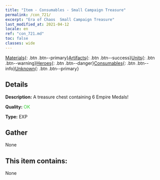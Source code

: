 ```yaml
---
title: "Item - Consumables - Small Campaign Treasure"
permalink: /con_721/
excerpt: "Era of Chaos  Small Campaign Treasure"
last_modified_at: 2021-04-12
locale: en
ref: "con_721.md"
toc: false
classes: wide
---
```

 [Materials](/){: .btn .btn--primary}[Artifacts](/Artifacts/){: .btn .btn--success}[Units](/Units/){: .btn .btn--warning}[Heroes](/Heroes/){: .btn .btn--danger}[Consumables](/Consumables/){: .btn .btn--info}[Unknown](/Unknown/){: .btn .btn--primary}

## Details
 **Description:** A treasure chest containing 6 Empire Medals!

 **Quality:** <span style="color: #32CD32">OK</span>

 **Type:** EXP

## Gather

  None

## This item contains:

  None

